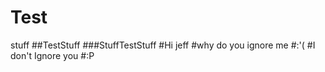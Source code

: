# Test
stuff
##TestStuff
###StuffTestStuff
#Hi jeff
#why do you ignore me
#:'(
#I don't Ignore you
#:P
